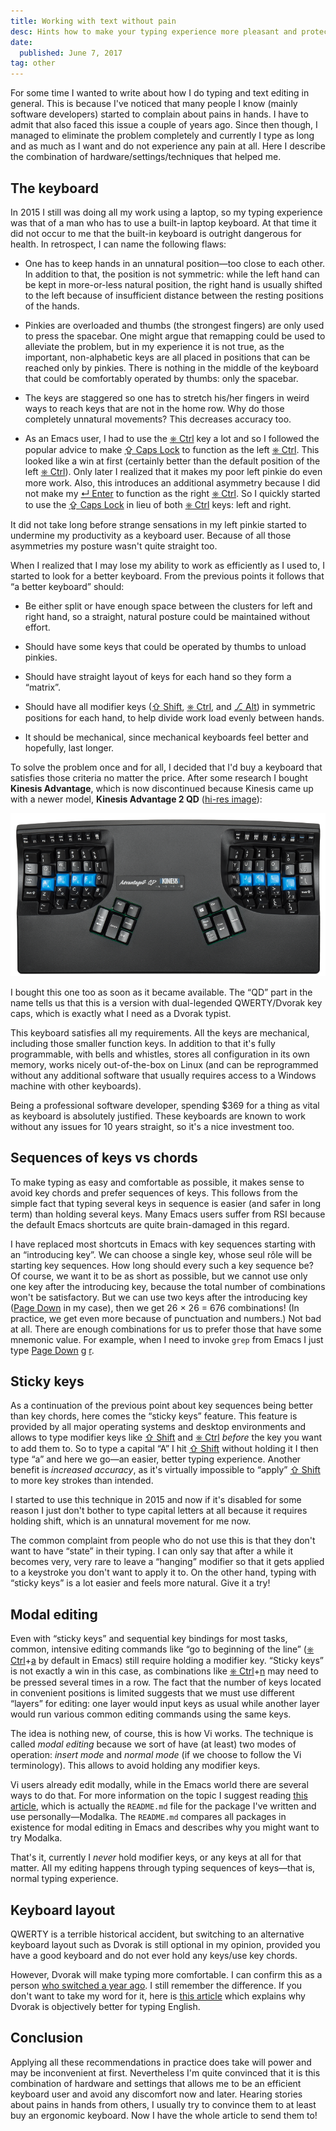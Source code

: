 ```yaml
---
title: Working with text without pain
desc: Hints how to make your typing experience more pleasant and protect yourself from RSI in the future.
date:
  published: June 7, 2017
tag: other
---
```


For some time I wanted to write about how I do typing and text editing in
general. This is because I've noticed that many people I know (mainly
software developers) started to complain about pains in hands. I have to
admit that also faced this issue a couple of years ago. Since then though, I
managed to eliminate the problem completely and currently I type as long and
as much as I want and do not experience any pain at all. Here I describe the
combination of hardware/settings/techniques that helped me.

## The keyboard

In 2015 I still was doing all my work using a laptop, so my typing
experience was that of a man who has to use a built-in laptop keyboard. At
that time it did not occur to me that the built-in keyboard is outright
dangerous for health. In retrospect, I can name the following flaws:

* One has to keep hands in an unnatural position—too close to each other. In
  addition to that, the position is not symmetric: while the left hand can
  be kept in more-or-less natural position, the right hand is usually
  shifted to the left because of insufficient distance between the resting
  positions of the hands.

* Pinkies are overloaded and thumbs (the strongest fingers) are only used to
  press the spacebar. One might argue that remapping could be used to
  alleviate the problem, but in my experience it is not true, as the
  important, non-alphabetic keys are all placed in positions that can be
  reached only by pinkies. There is nothing in the middle of the keyboard
  that could be comfortably operated by thumbs: only the spacebar.

* The keys are staggered so one has to stretch his/her fingers in weird ways
  to reach keys that are not in the home row. Why do those completely
  unnatural movements? This decreases accuracy too.

* As an Emacs user, I had to use the [⎈ Ctrl][kbd] key a lot and so I
  followed the popular advice to make [⇪ Caps Lock][kbd] to function as the
  left [⎈ Ctrl][kbd]. This looked like a win at first (certainly better than
  the default position of the left [⎈ Ctrl][kbd]). Only later I realized
  that it makes my poor left pinkie do even more work. Also, this introduces
  an additional asymmetry because I did not make my [↵ Enter][kbd] to
  function as the right [⎈ Ctrl][kbd]. So I quickly started to use the [⇪
  Caps Lock][kbd] in lieu of both [⎈ Ctrl][kbd] keys: left and right.

It did not take long before strange sensations in my left pinkie started to
undermine my productivity as a keyboard user. Because of all those
asymmetries my posture wasn't quite straight too.

When I realized that I may lose my ability to work as efficiently as I used
to, I started to look for a better keyboard. From the previous points it
follows that “a better keyboard” should:

* Be either split or have enough space between the clusters for left and
  right hand, so a straight, natural posture could be maintained without
  effort.

* Should have some keys that could be operated by thumbs to unload pinkies.

* Should have straight layout of keys for each hand so they form a “matrix”.

* Should have all modifier keys ([⇧ Shift][kbd], [⎈ Ctrl][kbd], and [⎇
  Alt][kbd]) in symmetric positions for each hand, to help divide work load
  evenly between hands.

* It should be mechanical, since mechanical keyboards feel better and
  hopefully, last longer.

To solve the problem once and for all, I decided that I'd buy a keyboard
that satisfies those criteria no matter the price. After some research I
bought **Kinesis Advantage**, which is now discontinued because Kinesis came
up with a newer model, **Kinesis Advantage 2 QD**
([hi-res image](https://www.kinesis-ergo.com/wp-content/uploads/2016/07/kb600qd-oh-1977x1024.png)):

![Kinesis Advantage 2 QD](/static/img/kinesis-advantage-2-qd.png)

I bought this one too as soon as it became available. The “QD” part in the
name tells us that this is a version with dual-legended QWERTY/Dvorak key
caps, which is exactly what I need as a Dvorak typist.

This keyboard satisfies all my requirements. All the keys are mechanical,
including those smaller function keys. In addition to that it's fully
programmable, with bells and whistles, stores all configuration in its own
memory, works nicely out-of-the-box on Linux (and can be reprogrammed
without any additional software that usually requires access to a Windows
machine with other keyboards).

Being a professional software developer, spending $369 for a thing as vital
as keyboard is absolutely justified. These keyboards are known to work
without any issues for 10 years straight, so it's a nice investment too.

## Sequences of keys vs chords

To make typing as easy and comfortable as possible, it makes sense to avoid
key chords and prefer sequences of keys. This follows from the simple fact
that typing several keys in sequence is easier (and safer in long term) than
holding several keys. Many Emacs users suffer from RSI because the default
Emacs shortcuts are quite brain-damaged in this regard.

I have replaced most shortcuts in Emacs with key sequences starting with an
“introducing key”. We can choose a single key, whose seul rôle will be
starting key sequences. How long should every such a key sequence be? Of
course, we want it to be as short as possible, but we cannot use only one
key after the introducing key, because the total number of combinations
won't be satisfactory. But we can use two keys after the introducing key
([Page Down][kbd] in my case), then we get 26 × 26 = 676 combinations! (In
practice, we get even more because of punctuation and numbers.) Not bad at
all. There are enough combinations for us to prefer those that have some
mnemonic value. For example, when I need to invoke `grep` from Emacs I just
type [Page Down][kbd] [g][kbd] [r][kbd].

## Sticky keys

As a continuation of the previous point about key sequences being better
than key chords, here comes the “sticky keys” feature. This feature is
provided by all major operating systems and desktop environments and allows
to type modifier keys like [⇧ Shift][kbd] and [⎈ Ctrl][kbd] *before* the key
you want to add them to. So to type a capital “A” I hit [⇧ Shift][kbd]
without holding it I then type “a” and here we go—an easier, better typing
experience. Another benefit is *increased accuracy*, as it's virtually
impossible to “apply” [⇧ Shift][kbd] to more key strokes than intended.

I started to use this technique in 2015 and now if it's disabled for some
reason I just don't bother to type capital letters at all because it
requires holding shift, which is an unnatural movement for me now.

The common complaint from people who do not use this is that they don't want
to have “state” in their typing. I can only say that after a while it
becomes very, very rare to leave a “hanging” modifier so that it gets
applied to a keystroke you don't want to apply it to. On the other hand,
typing with “sticky keys” is a lot easier and feels more natural. Give it a
try!

## Modal editing

Even with “sticky keys” and sequential key bindings for most tasks, common,
intensive editing commands like “go to beginning of the line” ([⎈
Ctrl][kbd]+[a][kbd] by default in Emacs) still require holding a modifier
key. “Sticky keys” is not exactly a win in this case, as combinations like
[⎈ Ctrl][kbd]+[n][kbd] may need to be pressed several times in a row. The
fact that the number of keys located in convenient positions is limited
suggests that we must use different “layers” for editing: one layer would
input keys as usual while another layer would run various common editing
commands using the same keys.

The idea is nothing new, of course, this is how Vi works. The technique is
called *modal editing* because we sort of have (at least) two modes of
operation: *insert mode* and *normal mode* (if we choose to follow the Vi
terminology). This allows to avoid holding any modifier keys.

Vi users already edit modally, while in the Emacs world there are several
ways to do that. For more information on the topic I suggest reading
[this article](https://github.com/mrkkrp/modalka/blob/master/README.md),
which is actually the `README.md` file for the package I've written and use
personally—Modalka. The `README.md` compares all packages in existence for
modal editing in Emacs and describes why you might want to try Modalka.

That's it, currently I *never* hold modifier keys, or any keys at all for
that matter. All my editing happens through typing sequences of keys—that
is, normal typing experience.

## Keyboard layout

QWERTY is a terrible historical accident, but switching to an alternative
keyboard layout such as Dvorak is still optional in my opinion, provided you
have a good keyboard and do not ever hold any keys/use key chords.

However, Dvorak will make typing more comfortable. I can confirm this as a
person [who switched a year ago](/post/dvorak-rocks.html). I still remember
the difference. If you don't want to take my word for it, here is [this
article](http://infohost.nmt.edu/~shipman/ergo/parkinson.html) which
explains why Dvorak is objectively better for typing English.

## Conclusion

Applying all these recommendations in practice does take will power and may
be inconvenient at first. Nevertheless I'm quite convinced that it is this
combination of hardware and settings that allows me to be an efficient
keyboard user and avoid any discomfort now and later. Hearing stories about
pains in hands from others, I usually try to convince them to at least buy
an ergonomic keyboard. Now I have the whole article to send them to!

[kbd]: kbd:
